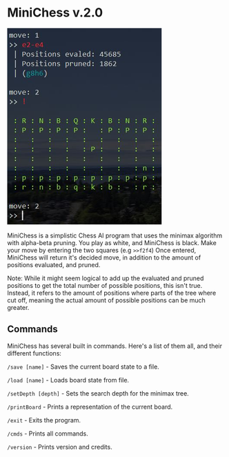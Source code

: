 # MiniChess v.2.0
![Console Output](image.jpg)

MiniChess is a simplistic Chess AI program that uses the minimax algorithm with alpha-beta pruning. You play as white, and MiniChess is black. Make your move by entering the two squares (e.g `>>f2f4`) Once entered, MiniChess will return it's decided move, in addition to the amount of positions evaluated, and pruned.

Note: While it might seem logical to add up the evaluated and pruned positions to get the total number of possible positions, this isn't true. Instead, it refers to the amount of positions where parts of the tree where cut off, meaning the actual amount of possible positions can be much greater. 

## Commands
MiniChess has several built in commands. Here's a list of them all, and their different functions:

`/save [name]` - Saves the current board state to a file.

`/load [name]` - Loads board state from file.

`/setDepth [depth]` - Sets the search depth for the minimax tree.

`/printBoard` - Prints a representation of the current board.

`/exit` - Exits the program.

`/cmds` - Prints all commands.

`/version` - Prints version and credits.
